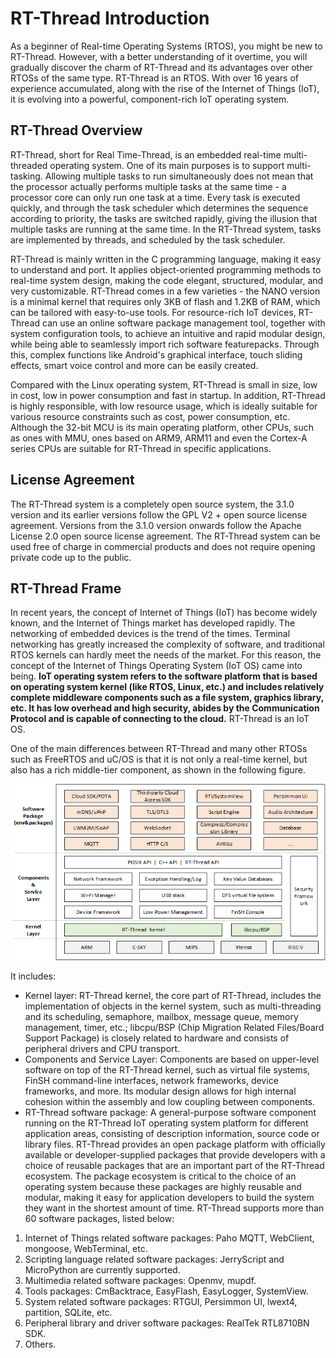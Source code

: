 # RT-Thread Introduction 

As a beginner of Real-time Operating Systems (RTOS), you might be new to RT-Thread. However, with a better understanding of it overtime, you will gradually discover the charm of RT-Thread and its advantages over other RTOSs of the same type. RT-Thread is an RTOS. With over 16 years of experience accumulated, along with the rise of the Internet of Things (IoT), it is evolving into a powerful, component-rich IoT operating system.  

## RT-Thread Overview 

RT-Thread, short for Real Time-Thread, is an embedded real-time multi-threaded operating system. One of its main purposes is to support multi-tasking. Allowing multiple tasks to run simultaneously does not mean that the processor actually performs multiple tasks at the same time - a processor core can only run one task at a time. Every task is executed quickly, and through the task scheduler which determines the sequence according to priority, the tasks are switched rapidly, giving the illusion that multiple tasks are running at the same time. In the RT-Thread system, tasks are implemented by threads, and scheduled by the task scheduler.

RT-Thread is mainly written in the C programming language, making it easy to understand and port. It applies object-oriented programming methods to real-time system design, making the code elegant, structured, modular, and very customizable. RT-Thread comes in a few varieties - the NANO version is a minimal kernel that requires only 3KB of flash and 1.2KB of RAM, which can be tailored with easy-to-use tools. For resource-rich IoT devices, RT-Thread can use an online software package management tool, together with system configuration tools, to achieve an intuitive and rapid modular design, while being able to seamlessly import rich software featurepacks. Through this, complex functions like Android's graphical interface, touch sliding effects, smart voice control and more can be easily created.

Compared with the Linux operating system, RT-Thread is small in size, low in cost, low in power consumption and fast in startup. In addition, RT-Thread is highly responsible, with low resource usage, which is ideally suitable for various resource constraints such as cost, power consumption, etc. Although the 32-bit MCU is its main operating platform, other CPUs, such as ones with MMU, ones based on ARM9, ARM11 and even the Cortex-A series CPUs are suitable for RT-Thread in specific applications.

## License Agreement

The RT-Thread system is a completely open source system, the 3.1.0 version and its earlier versions follow the GPL V2 + open source license agreement. Versions from the 3.1.0 version onwards follow the Apache License 2.0 open source license agreement. The RT-Thread system can be used free of charge in commercial products and does not require opening private code up to the public.

## RT-Thread Frame

In recent years, the concept of Internet of Things (IoT) has become widely known, and the Internet of Things market has developed rapidly. The networking of embedded devices is the trend of the times. Terminal networking has greatly increased the complexity of software, and traditional RTOS kernels can hardly meet the needs of the market. For this reason, the concept of the Internet of Things Operating System (IoT OS) came into being. **IoT operating system refers to the software platform that is based on operating system kernel (like RTOS, Linux, etc.) and includes relatively complete middleware components such as a file system, graphics library, etc. It has low overhead and high security, abides by the Communication Protocol and is capable of connecting to the cloud.** RT-Thread is an IoT OS. 

One of the main differences between RT-Thread and many other RTOSs such as FreeRTOS and uC/OS is that it is not only a real-time kernel, but also has a rich middle-tier component, as shown in the following figure.

![RT-Thread Software Framework](figures/02Software_framework_diagram.png)

It includes: 

- Kernel layer: RT-Thread kernel, the core part of RT-Thread, includes the implementation of objects in the kernel system, such as multi-threading and its scheduling, semaphore, mailbox, message queue, memory management, timer, etc.; libcpu/BSP (Chip Migration Related Files/Board Support Package) is closely related to hardware and consists of peripheral drivers and CPU transport. 
- Components and Service Layer: Components are based on upper-level software on top of the RT-Thread kernel, such as virtual file systems, FinSH command-line interfaces, network frameworks, device frameworks, and more. Its modular design allows for high internal cohesion within the assembly and low coupling between components.
- RT-Thread software package: A general-purpose software component running on the RT-Thread IoT operating system platform for different application areas, consisting of description information, source code or library files. RT-Thread provides an open package platform with officially available or developer-supplied packages that provide developers with a choice of reusable packages that are an important part of the RT-Thread ecosystem. The package ecosystem is critical to the choice of an operating system because these packages are highly reusable and modular, making it easy for application developers to build the system they want in the shortest amount of time.  RT-Thread supports more than 60 software packages, listed below: 

1. Internet of Things related software packages: Paho MQTT, WebClient, mongoose, WebTerminal, etc.
2. Scripting language related software packages: JerryScript and MicroPython are currently supported.
3. Multimedia related software packages: Openmv, mupdf.
4. Tools packages: CmBacktrace, EasyFlash, EasyLogger, SystemView.
5. System related software packages: RTGUI, Persimmon UI, lwext4, partition, SQLite, etc.
6. Peripheral library and driver software packages: RealTek RTL8710BN SDK.
7. Others.